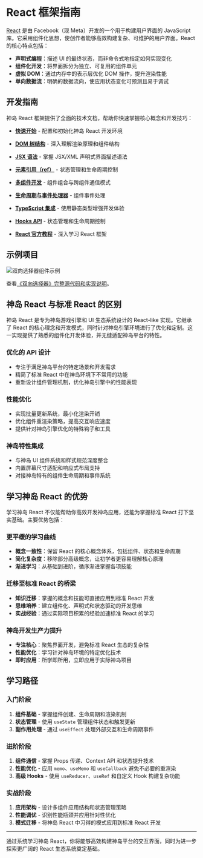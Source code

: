 # React 框架指南

[React](https://zh-hans.react.dev) 是由 Facebook（现 Meta）开发的一个用于构建用户界面的 JavaScript 库。它采用组件化思想，使创作者能够高效构建复杂、可维护的用户界面。React 的核心特点包括：

- **声明式编程**：描述 UI 的最终状态，而非命令式地指定如何实现变化
- **组件化开发**：将界面拆分为独立、可复用的组件单元
- **虚拟 DOM**：通过内存中的表示层优化 DOM 操作，提升渲染性能
- **单向数据流**：明确的数据流向，使应用状态变化可预测且易于调试

## 开发指南

神岛 React 框架提供了全面的技术文档，帮助你快速掌握核心概念和开发技巧：

- **[快速开始](./reactGuide/setup)** - 配置和初始化神岛 React 开发环境
- **[DOM 树结构](./reactGuide/domTree)** - 深入理解渲染原理和组件结构

- **[JSX 语法](./reactGuide/xml)** - 掌握 JSX/XML 声明式界面描述语法
- **[元素引用（ref）](./reactGuide/refs)** - 状态管理和生命周期控制
- **[多组件开发](./reactGuide/multiComponent)** - 组件组合与跨组件通信模式
- **[生命周期与事件处理器](./reactGuide/eventHandlers)** - 组件事件处理
- **[TypeScript 集成](./reactGuide/tsType)** - 使用静态类型增强开发体验
- **[Hooks API](./reactGuide/hooks)** - 状态管理和生命周期控制
- **[React 官方教程](https://zh-hans.react.dev/learn/describing-the-ui)** - 深入学习 React 框架

## 示例项目

![双向选择器组件示例](https://static.codemao.cn/pickduck/SyeKApja1x.gif?hash=llNdSqzuiaRgs67FYDKJGDaJGIiE)

查看[《双向选择器》完整源代码和实现说明](./selectCode.md)。

## 神岛 React 与标准 React 的区别

神岛 React 是专为神岛游戏引擎和 UI 生态系统设计的 React-like 实现。它继承了 React 的核心理念和开发模式，同时针对神岛引擎环境进行了优化和定制。这一实现提供了熟悉的组件化开发体验，并无缝适配神岛平台的特性。

### 优化的 API 设计

- 专注于满足神岛平台的特定场景和开发需求
- 精简了标准 React 中在神岛环境下不常用的功能
- 重新设计组件管理机制，优化神岛引擎中的性能表现

### 性能优化

- 实现批量更新系统，最小化渲染开销
- 优化组件重渲染策略，提高交互响应速度
- 提供针对神岛引擎优化的特殊钩子和工具

### 神岛特性集成

- 与神岛 UI 组件系统和样式规范深度整合
- 内置屏幕尺寸适配和响应式布局支持
- 对接神岛特有的组件生命周期和事件系统

## 学习神岛 React 的优势

学习神岛 React 不仅能帮助你高效开发神岛应用，还能为掌握标准 React 打下坚实基础。主要优势包括：

### 更平缓的学习曲线

- **概念一致性**：保留 React 的核心概念体系，包括组件、状态和生命周期
- **简化复杂度**：移除部分高级概念，让初学者更容易理解核心原理
- **渐进学习**：从基础到进阶，循序渐进掌握各项技能

### 迁移至标准 React 的桥梁

- **知识迁移**：掌握的概念和技能可直接应用到标准 React 开发
- **思维培养**：建立组件化、声明式和状态驱动的开发思维
- **实战经验**：通过实际项目积累的经验加速标准 React 的学习

### 神岛开发生产力提升

- **专注核心**：聚焦界面开发，避免标准 React 生态的复杂性
- **性能优化**：学习针对神岛环境的特定优化技术
- **即时应用**：所学即所用，立即应用于实际神岛项目

## 学习路径

### 入门阶段

1. **组件基础** - 掌握组件创建、生命周期和渲染机制
2. **状态管理** - 使用 `useState` 管理组件状态和触发更新
3. **副作用处理** - 通过 `useEffect` 处理外部交互和生命周期事件

### 进阶阶段

1. **组件通信** - 掌握 Props 传递、Context API 和状态提升技术
2. **性能优化** - 应用 `memo`、`useMemo` 和 `useCallback` 避免不必要的重渲染
3. **高级 Hooks** - 使用 `useReducer`、`useRef` 和自定义 Hook 构建复杂功能

### 实战阶段

1. **应用架构** - 设计多组件应用结构和状态管理策略
2. **性能调优** - 识别性能瓶颈并应用针对性优化
3. **模式迁移** - 将神岛 React 中习得的模式应用到标准 React 开发

---

通过系统学习神岛 React，你将能够高效构建神岛平台的交互界面，同时为进一步探索更广阔的 React 生态系统奠定基础。

